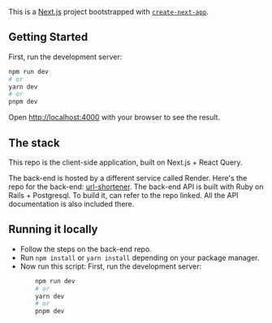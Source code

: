This is a [Next.js](https://nextjs.org/) project bootstrapped with [`create-next-app`](https://github.com/vercel/next.js/tree/canary/packages/create-next-app).

## Getting Started

First, run the development server:

```bash
npm run dev
# or
yarn dev
# or
pnpm dev
```

Open [http://localhost:4000](http://localhost:4000) with your browser to see the result.

## The stack
This repo is the client-side application, built on Next.js + React Query.

The back-end is hosted by a different service called Render. Here's the repo for the back-end:
[url-shortener](https://github.com/amrllkmn/url-shortener). The back-end API is built with Ruby on Rails + Postgresql. To build it, can refer to the repo linked. All the API documentation is also included there.

## Running it locally
- Follow the steps on the back-end repo.
- Run `npm install` or `yarn install` depending on your package manager.
- Now run this script:
    First, run the development server:
    ```bash
        npm run dev
        # or
        yarn dev
        # or
        pnpm dev
    ```
